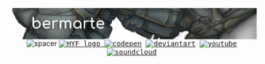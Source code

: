 <img align="right" src="https://github.com/bermarte/bermarte/blob/master/bermarte.webp">
<div align="center">
    <img alt="spacer"  height="85" src="https://cdn.jsdelivr.net/gh/bermarte/bermarte/spacer.png">
    <kbd>
        <kbd>
            <a href="https://hackyourfuture.be">
                <img alt="HYF logo" width="50" src="https://cdn.jsdelivr.net/gh/bermarte/bermarte/hyf.png">
            </a>
        </kbd>
        <a href="https://codepen.io/Bermarte">
            <img alt="codepen" src="https://img.shields.io/website?down_message=down&label=website&logo=codepen&up_color=green&up_message=codepen&url=https://codepen.io/Bermarte"></a>
        <a href="https://www.deviantart.com/bermarte">
            <img alt="deviantart" src="https://img.shields.io/website?down_message=down&label=website&logo=deviantart&up_color=green&up_message=art&url=https://www.deviantart.com/bermarte"></a>
        <a href="https://www.youtube.com/channel/UCDzbI9k3mfPx1xPMrJY5IMA">
            <img alt="youtube" src="https://img.shields.io/website?down_message=down&label=website&logo=youtube&up_color=green&up_message=youtube&url=https://www.youtube.com/channel/UCDzbI9k3mfPx1xPMrJY5IMA"></a>
        <a href="https://soundcloud.com/cardiosalma">
            <img alt="soundcloud" src="https://img.shields.io/website?down_message=down&label=website&up_color=green&up_message=sound&logo=soundcloud&logoColor=orange&url=https://soundcloud.com/cardiosalma"></a>
    </kbd>
</div>
<!--

**bermarte/bermarte** is a ✨ _special_ ✨ repository because its `README.md` (this file) appears on your GitHub profile.
### Hi there 👋

![Website](https://img.shields.io/website?down_message=down&label=website&logo=deviantart&up_color=green&up_message=art&url=https://www.deviantart.com/bermarte)
![Website](https://img.shields.io/website?down_message=down&label=website&logo=youtube&up_color=green&up_message=youtube&url=https://www.youtube.com/channel/FUCDzbI9k3mfPx1xPMrJY5IMA)
![Website](https://img.shields.io/website?down_message=down&label=sound&up_color=green&up_message=sound&logo=soundcloud&logoColor=orange&url=https://soundcloud.com/cardiosalma)


![bermarte's github stats](https://github-readme-stats.vercel.app/api?username=bermarte&show_icons=false&hide_border=true?count_private=true&hide_rank=true&show_owner=true&line_height=14&hide_title=true&layout=compact&text_color=798080)

[![HitCount](http://hits.dwyl.com/bermarte/bermarte.svg)](http://hits.dwyl.com/bermarte/)

Here are some ideas to get you started:

- 🔭 I’m currently working on ...
- 🌱 I’m currently learning ...
- 👯 I’m looking to collaborate on ...
- 🤔 I’m looking for help with ...
- 💬 Ask me about ...
- 📫 How to reach me: ...
- 😄 Pronouns: ...
- ⚡ Fun fact: ...
-->
